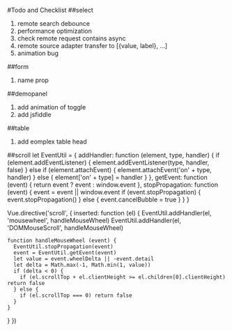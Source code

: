 #Todo and Checklist
##select
1. remote search debounce
2. performance optimization
3. check remote request contains async
4. remote source adapter transfer to [{value, label}, ...]
5. animation bug

##form
1. name prop

##demopanel
1. add animation of toggle
2. add jsfiddle

##table
1. add eomplex table head

##scroll
let EventUtil = {
  addHandler: function (element, type, handler) {
    if (element.addEventListener) {
      element.addEventListener(type, handler, false)
    } else if (element.attachEvent) {
      element.attachEvent('on' + type, handler)
    } else {
      element['on' + type] = handler
    }
  },
  getEvent: function (event) {
    return event ? event : window.event
  },
  stopPropagation: function (event) {
    event = event || window.event
    if (event.stopPropagation) {
      event.stopPropagation()
    } else {
      event.cancelBubble = true
    }
  }
}

Vue.directive('scroll', {
  inserted: function (el) {
    EventUtil.addHandler(el, 'mousewheel', handleMouseWheel)
    EventUtil.addHandler(el, 'DOMMouseScroll', handleMouseWheel)

    function handleMouseWheel (event) {
      EventUtil.stopPropagation(event)
      event = EventUtil.getEvent(event)
      let value = event.wheelDelta || -event.detail
      let delta = Math.max(-1, Math.min(1, value))
      if (delta < 0) {
        if (el.scrollTop + el.clientHeight >= el.children[0].clientHeight) return false
      } else {
        if (el.scrollTop === 0) return false
      }
    }
  }
})

